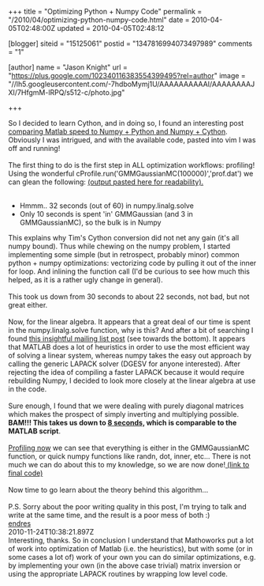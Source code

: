 +++
title = "Optimizing Python + Numpy Code"
permalink = "/2010/04/optimizing-python-numpy-code.html"
date = 2010-04-05T02:48:00Z
updated = 2010-04-05T02:48:12

[blogger]
siteid = "15125061"
postid = "1347816994073497989"
comments = "1"

[author]
name = "Jason Knight"
url = "https://plus.google.com/102340116383554399495?rel=author"
image = "//lh5.googleusercontent.com/-7hdboMymj1U/AAAAAAAAAAI/AAAAAAAAJXI/7HfgmM-lRPQ/s512-c/photo.jpg"

+++

<div class="css-full-post-content js-full-post-content">
So I decided to learn Cython, and in doing so, I found an interesting post<a href="http://timwang.posterous.com/matlab-faster-than-python-numpy"> comparing Matlab speed to Numpy + Python and Numpy + Cython</a>. Obviously I was intrigued, and with the available code, pasted into vim I was off and running!<br /><br />The first thing to do is the first step in ALL optimization workflows: profiling! Using the wonderful cProfile.run('GMMGaussianMC(100000)','prof.dat') we can glean the following: <a href="http://pastebin.com/hdStTWnH">(output pasted here for readability).</a><br /><br /><ul><li>Hmmm.. 32 seconds (out of 60) in numpy.linalg.solve</li><li>Only 10 seconds is spent 'in'&nbsp;GMMGaussian (and 3 in GMMGaussianMC), so the bulk is in Numpy</li></ul><div>This explains why Tim's Cython conversion did not net any gain (it's all numpy bound). Thus while chewing on the numpy problem, I started implementing some simple (but in retrospect, probably minor) common python + numpy optimizations: vectorizing code by pulling it out of the inner for loop. And inlining the function call (I'd be curious to see how much this helped, as it is a rather ugly change in general).&nbsp;</div><div><br /></div><div>This took us down from 30 seconds to about 22 seconds, not bad, but not great either.</div><div><br /></div><div>Now, for the linear algebra. It appears that a great deal of our time is spent in the numpy.linalg.solve function, why is this? And after a bit of searching I found <a href="http://mail.scipy.org/pipermail/scipy-user/2009-January/019323.html">this insightful mailing list post</a> (see towards the bottom). It appears that MATLAB does a lot of heuristics in order to use the most efficient way of solving a linear system, whereas numpy takes the easy out approach by calling the generic LAPACK solver (DGESV for anyone interested). After rejecting the idea of compiling a faster LAPACK because it would require rebuilding Numpy, I decided to look more closely at the linear algebra at use in the code.</div><div><br /></div><div>Sure enough, I found that we were dealing with purely diagonal matrices which makes the prospect of simply inverting and multiplying possible.<b> BAM!!! This takes us down to <u>8 seconds,</u> which is comparable to the MATLAB script</b>.</div><div><br /></div><div><a href="http://profiling%20now/">Profiling now</a> we can see that everything is either in the GMMGaussianMC function, or quick numpy functions like randn, dot, inner, etc... There is not much we can do about this to my knowledge, so we are now done!<a href="http://pastebin.com/FLB43tT6"> (link to final code)</a></div><div><br /></div><div>Now time to go learn about the theory behind this algorithm...&nbsp;</div><div><br /></div><div>P.S. Sorry about the poor writing quality in this post, I'm trying to talk and write at the same time, and the result is a poor mess of both :)</div>
</div>
<div class="css-full-comments-content js-full-comments-content">
<div class="css-full-comment js-full-comment">
  <div class="css-comment-user-link js-comment-user-link">
  <a href="http://www.blogger.com/profile/07430958614462140774">
  <div class="css-comment-name js-comment-name">
    endres
  </div>
  </a>
  <div class="css-comment-date js-comment-date">
    2010-11-24T10:38:21.897Z
  </div>
  </div>
  <div class="css-comment-content js-comment-content">
    Interesting, thanks. So in conclusion I understand that Mathoworks put a lot of work into optimization of Matlab (i.e. the heuristics), but with some (or in some cases a lot of) work of your own you can do similar optimizations, e.g. by implementing your own (in the above case trivial) matrix inversion or using the appropriate LAPACK routines by wrapping low level code.
  </div>
  <br/>
</div>
</div>